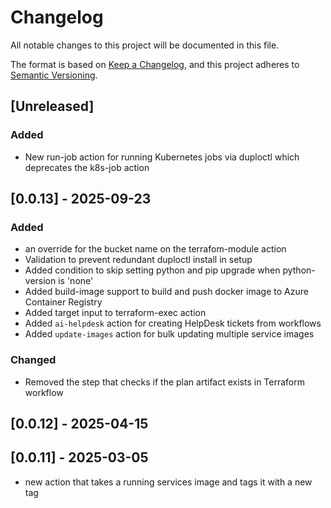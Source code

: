 # Changelog

All notable changes to this project will be documented in this file.

The format is based on [Keep a Changelog](https://keepachangelog.com/en/1.1.0/),
and this project adheres to
[Semantic Versioning](https://semver.org/spec/v2.0.0.html).

## [Unreleased]

### Added 

- New run-job action for running Kubernetes jobs via duploctl which deprecates the k8s-job action

## [0.0.13] - 2025-09-23

### Added

- an override for the bucket name on the terrafom-module action
- Validation to prevent redundant duploctl install in setup
- Added condition to skip setting python and pip upgrade when python-version is 'none'
- Added build-image support to build and push docker image to Azure Container Registry
- Added target input to terraform-exec action
- Added `ai-helpdesk` action for creating HelpDesk tickets from workflows
- Added `update-images` action for bulk updating multiple service images

### Changed

- Removed the step that checks if the plan artifact exists in Terraform workflow

## [0.0.12] - 2025-04-15

## [0.0.11] - 2025-03-05

- new action that takes a running services image and tags it with a new tag
